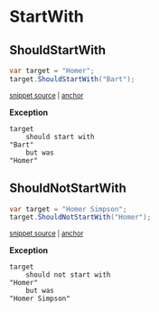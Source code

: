 # StartWith


## ShouldStartWith

<!-- snippet: StringExamples.ShouldStartWith.codeSample.approved.cs -->
<a id='snippet-StringExamples.ShouldStartWith.codeSample.approved.cs'></a>
```cs
var target = "Homer";
target.ShouldStartWith("Bart");
```
<sup><a href='/src/DocumentationExamples/CodeExamples/StringExamples.ShouldStartWith.codeSample.approved.cs#L1-L2' title='File snippet `StringExamples.ShouldStartWith.codeSample.approved.cs` was extracted from'>snippet source</a> | <a href='#snippet-StringExamples.ShouldStartWith.codeSample.approved.cs' title='Navigate to start of snippet `StringExamples.ShouldStartWith.codeSample.approved.cs`'>anchor</a></sup>
<!-- endSnippet -->

**Exception**

<!-- include: StringExamples.ShouldStartWith.exceptionText.approved.txt -->
```
target
    should start with
"Bart"
    but was
"Homer"
```
<!-- endInclude -->


## ShouldNotStartWith

<!-- snippet: StringExamples.ShouldNotStartWith.codeSample.approved.cs -->
<a id='snippet-StringExamples.ShouldNotStartWith.codeSample.approved.cs'></a>
```cs
var target = "Homer Simpson";
target.ShouldNotStartWith("Homer");
```
<sup><a href='/src/DocumentationExamples/CodeExamples/StringExamples.ShouldNotStartWith.codeSample.approved.cs#L1-L2' title='File snippet `StringExamples.ShouldNotStartWith.codeSample.approved.cs` was extracted from'>snippet source</a> | <a href='#snippet-StringExamples.ShouldNotStartWith.codeSample.approved.cs' title='Navigate to start of snippet `StringExamples.ShouldNotStartWith.codeSample.approved.cs`'>anchor</a></sup>
<!-- endSnippet -->

**Exception**

<!-- include: StringExamples.ShouldNotStartWith.exceptionText.approved.txt -->
```
target
    should not start with
"Homer"
    but was
"Homer Simpson"
```
<!-- endInclude -->
